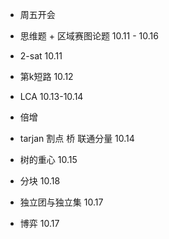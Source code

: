 + 周五开会

+ 思维题 + 区域赛图论题 10.11 - 10.16
+ 2-sat   10.11
+ 第k短路 10.12
+ LCA     10.13-10.14 
+ 倍增
+ tarjan 割点 桥 联通分量 10.14
+ 树的重心 10.15
+ 分块 10.18
+ 独立团与独立集  10.17
+ 博弈  10.17

